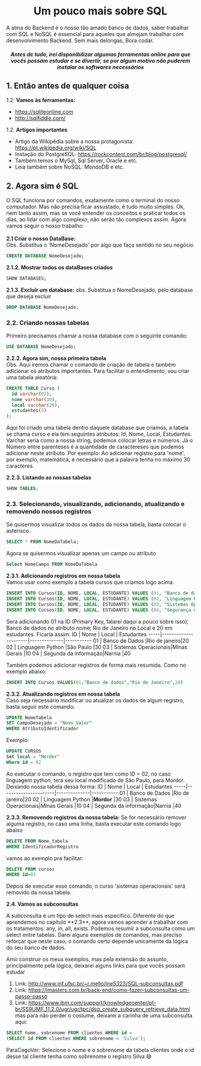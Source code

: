 <h1 align="center"> Um pouco mais sobre SQL </h1>
A alma do Backend é o nosso tão amado banco de dados, saber trabalhar com SQL e NoSQL é essencial para aqueles que almejam trabalhar com desenvolvimento Backend. Sem mais delongas, Bora codar. 

<h5 align="center"> Antes de tudo, irei disponibilizar algumas ferramentas online para que vocês possam estudar e se divertir, se por algum motivo não puderem instalar os softwares necessários  </h5>

## 1. Então antes de qualquer coisa 
1.2. **Vamos às ferramentas:**

   * https://sqliteonline.com
   * http://sqlfiddle.com/

1.2. **Artigos importantes**

   * Artigo da Wikipédia sobre a nossa protagonista: https://pt.wikipedia.org/wiki/SQL
   * Instação do PostgreSQL: https://rockcontent.com/br/blog/postgresql/
   * Também temos o MySql, Sql Server, Oracle e etc.
   * Leia também sobre NoSQL: MondoDB e etc.

## 2. Agora sim é SQL 

O SQL funciona por comandos, exatamente como o terminal do nosso computador. Mas não precisa ficar assustado, é tudo muito simples. Ok, nem tanto assim, mas se você entender os conceitos e praticar todos os dias, ao lidar com algo complexo, não serão tão complexos assim. Agora vamos seguir o nosso trabalho:<br><br>
**2.1 Criar o nosso DataBase:**<br>
Obs. Substitua o 'NomeDesejado' por algo que faça sentido no seu negócio
```SQL
CREATE DATABASE NomeDesejado; 
```
**2.1.2. Mostrar todos os dataBases criados**
```SQL
SHOW DATABASES; 
```
**2.1.3. Excluir um database:**
obs. Substitua o NomeDesejado, pelo database que deseja excluir
```SQL
DROP DATABASE NomeDesejado;
```
### 2.2. Criando nossas tabelas<br>
Primeiro precisamos chamar a nossa database com o seguinte comando:
```SQL
USE DATABASE NomeDesejado;
```
**2.2.2. Agora sim, nossa primeira tabela**<br>
Obs. Aqui iremos chamar o comando de criação de tabela e também adicionar os atributos importantes. Para facilitar o entendimento, vou criar uma tabela aleatória:
```SQL
CREATE TABLE Curso (
  id varchar(02),
  nome varchar(30),
  local varchar(20),
  estudantes(3)
);
```
Aqui foi criado uma tabela dentro daquele database que criamos, a tabela se chama curso e ela tem seguintes atributos: Id, Nome, Local, Estudantes. Varchar seria como a nossa string, podemos colocar letras e números. Já o Número entre parenteses é a quantidade de caractereses que podemos adicionar neste atributo. Por exemplo: Ao adicionar registro para 'nome', por exemplo, matemática, é necessário que a palavra tenha no máximo 30 caracteres.

**2.2.3. Listando as nossas tabelas**
```SQL
SHOW TABLES;
```
### 2.3. Selecionando, visualizando, adicionando, atualizando e removendo nossos registros
Se quisermos visualizar todos os dados da nossa tabela, basta colocar o asterisco.
```SQL
SELECT * FROM NomeDaTabela;
```
Agora se quisermos visualizar apenas um campo ou atributo
```SQL
Select NomeCampo FROM NomeDaTabela
```
**2.3.1. Adicionando registros em nossa tabela**<br>
Vamos usar como exemplo a tabela cursos que criamos logo acima. 
```SQL
INSERT INTO Cursos(ID, NOME, LOCAL, ESTUDANTE) VALUES (01, "Banco de dados", "Rio de Janeiro", 20)
INSERT INTO Cursos(ID, NOME, LOCAL, ESTUDANTE) VALUES (02, "Linguagem Python", "São Paulo", 30)
INSERT INTO Cursos(ID, NOME, LOCAL, ESTUDANTE) VALUES (03, "Sistemas Operacionais", "Minas Gerais", 10)
INSERT INTO Cursos(ID, NOME, LOCAL, ESTUDANTE) VALUES (04, "Segurança da informação", "Narnia", 40)
```
Será adicionando 01 na ID (Primary Key, falarei daqui a pouco sobre isso); Banco de dados no atríbuto nome; Rio de Janeiro no Local e 20 em estudantes. Ficaria assim:
ID   | Nome                 | Local        | Estudantes
-----|----------------------|--------------|-----------
01   | Banco de Dados       |Rio de janeiro|20
02   | Linguagem Python     |São Paulo     |30 
03   | Sistemas Operacionais|MInas Gerais  |10
04   | Segunda da informação|Narnia        |40

Também podemos adicionar registros de forma mais resumida. Como no exemplo abaixo:
```SQL
INSERT INTO Cursos VALUES(01,"Banco de dados","Rio de Janeiro",20)
```
**2.3.2. Atualizando registros em nossa tabela**<br>
Caso seja necessário modificar ou atualizar os dados de algum registro, basta seguir este comando: 
```SQL
UPDATE NomeTabela
SET CampoDesejado = "Novo_Valor"
WHERE AtributoIdentificador
```
Exemplo:
```SQL
UPDATE CURSOS
Set local = "Mordor"
Where id = 02
```
Ao executar o comando, o registro que tem como ID = 02, no caso linguagem python, terá seu local modificado de São Paulo, para Mordor. Deixando nossa tabela dessa forma: 
ID   | Nome                 | Local        | Estudantes
-----|----------------------|--------------|-----------
01   | Banco de Dados       |Rio de janeiro|20
02   | Linguagem Python     |**Mordor**    |30 
03   | Sistemas Operacionais|MInas Gerais  |10
04   | Segunda da informação|Narnia        |40

**2.3.3. Removendo registros da nossa tabela:**
Se for necessário remover alguma registro, no caso uma linha, basta executar este comando logo abaixo
```sql
DELETE FROM Nome_tabela
WHERE IdentificadorRegistro
```
vamos ao exemplo pra facilitar:
```sql
DELETE FROM cursos
WHERE id=03
```
Depois de executar esse comando, o curso 'sistemas operacionais' será removido da nossa tabela.

**2.4. Vamos as subconsultas**
<p> A subconsulta é um tipo de select mais específico. Diferente do que aprendemos no capítulo **2.3**, agora vamos aprender a  trabalhar com os tratamentos: any, in, all, exists. Podemos resumir a subconsulta como um select entre tabelas. Darei alguns exemplos de comandos, mas preciso reforçar que neste caso, o comando certo depende unicamente da lógica do seu banco de dados. </p>
<p> Amo construir os meus exemplos, mas pela extensão do assunto, principalmente pela lógica, deixarei alguns links para que vocês possam estudar </p>

1. Link: http://www.inf.ufsc.br/~r.mello/ine5323/SQL-subconsultas.pdf<br>
2. Link: https://imasters.com.br/back-end/como-fazer-subconsultas-um-passo-passo<br>
3. Link: https://www.ibm.com/support/knowledgecenter/pt-br/SS9UMF_11.2.0/ugr/ugr/tpc/dsq_create_subquery_retrieve_data.html
mas para não perder o costume, deixarei a carinha de uma subconsulta aqui:

```sql
SELECT ǹome, sobrenome FROM clientes WHERE id =
(SELECT id FROM clientes WHERE sobrenome = 'Silva');
```

ParaCegoVer: Selecione o nome e o sobrenome da tabela clientes onde o id desse tal cliente tenha como sobrenome o registro Silva :smile:



